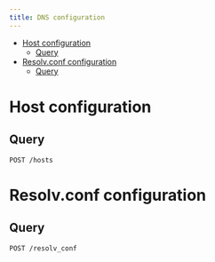 ```yaml
---
title: DNS configuration
---
```


-   [Host configuration](#host-configuration)
    -   [Query](#query)
-   [Resolv.conf configuration](#resolv.conf-configuration)
    -   [Query](#query-1)

Host configuration
==================

Query
-----

    POST /hosts

Resolv.conf configuration
=========================

Query
-----

    POST /resolv_conf
